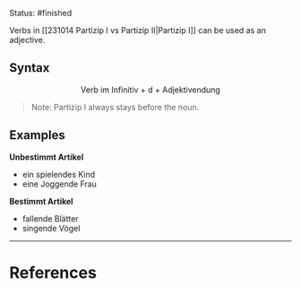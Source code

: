 Status: #finished  

Verbs in [[231014 Partizip I vs Partizip II|Partizip I]] can be used as an adjective. 

## Syntax

$$
\text{Verb im Infinitiv + d + Adjektivendung}
$$

> Note: Partizip I always stays before the noun. 

## Examples 
**Unbestimmt Artikel**
- ein spielendes Kind
- eine Joggende Frau

**Bestimmt Artikel**
- fallende Blätter
- singende Vögel






---
# References
